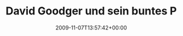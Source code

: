 ---
retweeted: false
source: <a href="http://twitter.com" rel="nofollow">Twitter Web Client</a>
entities:
  hashtags:
  - text: brainfuck
    indices:
    - '48'
    - '58'
  - text: rupy
    indices:
    - '59'
    - '64'
  symbols: []
  user_mentions: []
  urls: []
display_text_range:
- '0'
- '89'
favorite_count: '0'
id_str: '5506356937'
truncated: false
retweet_count: '0'
id: '5506356937'
created_at: Sat Nov 07 13:57:42 +0000 2009
favorited: false
full_text: 'David Goodger und sein buntes Polyform-Schloss: #brainfuck #rupy http://twitpic.com/olzm5'
lang: de
tags:
- brainfuck
- rupy
- pesos:twitter
date: '2009-11-07T13:57:42+00:00'
src: https://twitter.com/bascht/status/5506356937
original_url: https://twitter.com/bascht/status/5506356937
type: twitter_tweet
text: 'David Goodger und sein buntes Polyform-Schloss: #brainfuck #rupy http://twitpic.com/olzm5'
title: David Goodger und sein buntes P

---